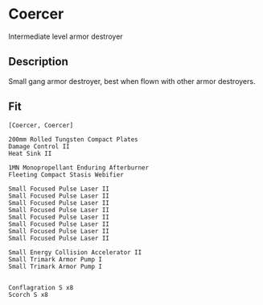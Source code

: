# Coercer

Intermediate level armor destroyer


## Description
Small gang armor destroyer, best when flown with other armor destroyers. 

## Fit

```
[Coercer, Coercer]

200mm Rolled Tungsten Compact Plates
Damage Control II
Heat Sink II

1MN Monopropellant Enduring Afterburner
Fleeting Compact Stasis Webifier

Small Focused Pulse Laser II
Small Focused Pulse Laser II
Small Focused Pulse Laser II
Small Focused Pulse Laser II
Small Focused Pulse Laser II
Small Focused Pulse Laser II
Small Focused Pulse Laser II
Small Focused Pulse Laser II

Small Energy Collision Accelerator II
Small Trimark Armor Pump I
Small Trimark Armor Pump I


Conflagration S x8
Scorch S x8
```